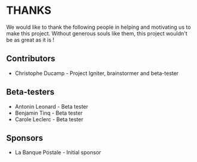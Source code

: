 THANKS
======

We would like to thank the following people in helping and motivating us to make this project.
Without generous souls like them, this project wouldn't be as great as it is !


Contributors
------------

* Christophe Ducamp - Project Igniter, brainstormer and beta-tester


Beta-testers
------------

* Antonin Leonard - Beta tester
* Benjamin Tinq - Beta tester
* Carole Leclerc - Beta tester
 

Sponsors
--------

* La Banque Postale - Initial sponsor

